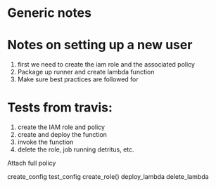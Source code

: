 # Generic notes

# Notes on setting up a new user
1. first we need to create the iam role and the associated policy 
2. Package up runner and create lambda function
3. Make sure best practices are followed for 

# Tests from travis:
1. create the IAM role and policy
2. create and deploy the function
3. invoke the function
4. delete the role, job running detritus, etc. 



Attach full policy


create_config
test_config
create_role()
deploy_lambda
delete_lambda
